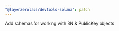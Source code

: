 ```yaml
---
"@layerzerolabs/devtools-solana": patch
---
```


Add schemas for working with BN & PublicKey objects
